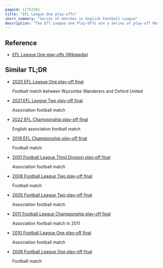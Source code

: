```yaml
---
pageid: 11752281
title: "EFL League One play-offs"
short_summary: "Series of matches in English Football League"
description: "The Efl League one Play-Offs are a Series of play-off Matches contested by the Association Football Teams who finished from third to sixth in the Efl League one Table and are Part of the english Football League Play-. As of 2022 the play-offs Comprise two Semi-Finals where the Team finishing third Plays the Team finishing sixth and the Team finishing fourth plays the Team finishing fifth each conducted as a two-legged Tie. The Winners of the Semi-Finals Advance to the final which is contested at Wembley Stadium."
---
```


## Reference

- [EFL League One play-offs (Wikipedia)](https://en.wikipedia.org/?curid=11752281)

## Similar TL;DR

- [2020 EFL League One play-off final](/tldr/en/2020-efl-league-one-play-off-final)

  Football match between Wycombe Wanderers and Oxford United

- [2021 EFL League Two play-off final](/tldr/en/2021-efl-league-two-play-off-final)

  Association football match

- [2022 EFL Championship play-off final](/tldr/en/2022-efl-championship-play-off-final)

  English association football match

- [2019 EFL Championship play-off final](/tldr/en/2019-efl-championship-play-off-final)

  Football match

- [2001 Football League Third Division play-off final](/tldr/en/2001-football-league-third-division-play-off-final)

  Association football match

- [2008 Football League Two play-off final](/tldr/en/2008-football-league-two-play-off-final)

  Football match

- [2005 Football League Two play-off final](/tldr/en/2005-football-league-two-play-off-final)

  Association football match

- [2011 Football League Championship play-off final](/tldr/en/2011-football-league-championship-play-off-final)

  Association football match in 2011

- [2010 Football League One play-off final](/tldr/en/2010-football-league-one-play-off-final)

  Association football match

- [2008 Football League One play-off final](/tldr/en/2008-football-league-one-play-off-final)

  Football match
